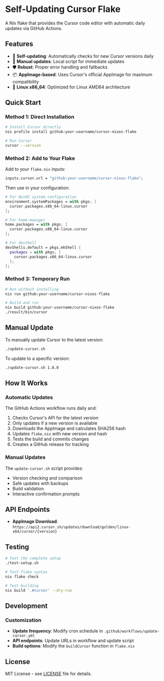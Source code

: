 # Self-Updating Cursor Flake

A Nix flake that provides the Cursor code editor with automatic daily updates via GitHub Actions.

## Features

- 🚀 **Self-updating**: Automatically checks for new Cursor versions daily
- 🔧 **Manual updates**: Local script for immediate updates
- 🛡️ **Robust**: Proper error handling and fallbacks
- 📦 **AppImage-based**: Uses Cursor's official AppImage for maximum compatibility
- 🎯 **Linux x86_64**: Optimized for Linux AMD64 architecture

## Quick Start

### Method 1: Direct Installation
```bash
# Install Cursor directly
nix profile install github:your-username/cursor-nixos-flake

# Run Cursor
cursor --version
```

### Method 2: Add to Your Flake
Add to your `flake.nix` inputs:
```nix
inputs.cursor.url = "github:your-username/cursor-nixos-flake";
```

Then use in your configuration:
```nix
# For NixOS system configuration
environment.systemPackages = with pkgs; [
  cursor.packages.x86_64-linux.cursor
];

# For home-manager
home.packages = with pkgs; [
  cursor.packages.x86_64-linux.cursor
];

# For devShell
devShells.default = pkgs.mkShell {
  packages = with pkgs; [
    cursor.packages.x86_64-linux.cursor
  ];
};
```

### Method 3: Temporary Run
```bash
# Run without installing
nix run github:your-username/cursor-nixos-flake

# Build and run
nix build github:your-username/cursor-nixos-flake
./result/bin/cursor
```

## Manual Update

To manually update Cursor to the latest version:

```bash
./update-cursor.sh
```

To update to a specific version:

```bash
./update-cursor.sh 1.8.0
```

## How It Works

### Automatic Updates
The GitHub Actions workflow runs daily and:
1. Checks Cursor's API for the latest version
2. Only updates if a new version is available
3. Downloads the AppImage and calculates SHA256 hash
4. Updates `flake.nix` with new version and hash
5. Tests the build and commits changes
6. Creates a GitHub release for tracking

### Manual Updates
The `update-cursor.sh` script provides:
- Version checking and comparison
- Safe updates with backups
- Build validation
- Interactive confirmation prompts

## API Endpoints

- **AppImage Download**: `https://api2.cursor.sh/updates/download/golden/linux-x64/cursor/{version}`

## Testing

```bash
# Test the complete setup
./test-setup.sh

# Test flake syntax
nix flake check

# Test building
nix build '.#cursor' --dry-run
```

## Development

### Customization
- **Update frequency**: Modify cron schedule in `.github/workflows/update-cursor.yml`
- **API endpoints**: Update URLs in workflow and update script
- **Build options**: Modify the `buildCursor` function in `flake.nix`

## License

MIT License - see [LICENSE](LICENSE) file for details.